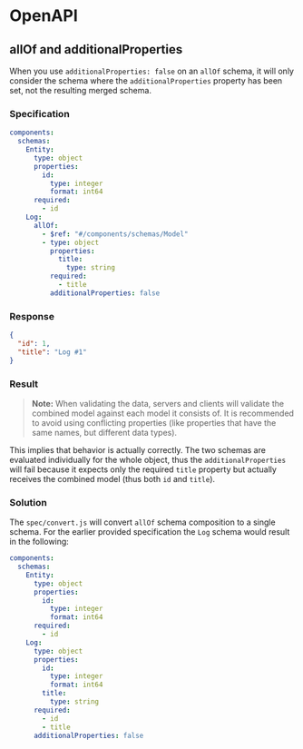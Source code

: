 # OpenAPI

## allOf and additionalProperties
When you use `additionalProperties: false` on an `allOf` schema, it will only consider the schema where the `additionalProperties` property has been set, not the resulting merged schema.

### Specification
```yaml
components:
  schemas:
    Entity:
      type: object
      properties:
        id:
          type: integer
          format: int64
      required:
        - id
    Log:
      allOf:
        - $ref: "#/components/schemas/Model"
        - type: object
          properties:
            title:
              type: string
          required:
            - title
          additionalProperties: false
```

### Response
```json
{
  "id": 1,
  "title": "Log #1"
}
```

### Result
> **Note:** When validating the data, servers and clients will validate the combined model against each model it consists of. It is recommended to avoid using conflicting properties (like properties that have the same names, but different data types).

This implies that behavior is actually correctly. The two schemas are evaluated individually for the whole object, thus the `additionalProperties` will fail because it expects only the required `title` property but actually receives the combined model (thus both `id` and `title`).

### Solution
The `spec/convert.js` will convert `allOf` schema composition to a single schema. For the earlier provided specification the `Log` schema would result in the following:

```yaml
components:
  schemas:
    Entity:
      type: object
      properties:
        id:
          type: integer
          format: int64
      required:
        - id
    Log:
      type: object
      properties:
        id:
          type: integer
          format: int64
        title:
          type: string
      required:
        - id
        - title
      additionalProperties: false
```
